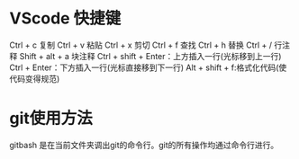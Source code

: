 # VScode 快捷键

Ctrl + c 复制
Ctrl + v 粘贴
Ctrl + x 剪切
Ctrl + f 查找
Ctrl + h 替换
Ctrl + / 行注释
Shift + alt + a 块注释
Ctrl + shift + Enter：上方插入一行(光标移到上一行)
Ctrl + Enter：下方插入一行(光标直接移到下一行)
Alt + shift + f:格式化代码(使代码变得规范)

# git使用方法
gitbash 是在当前文件夹调出git的命令行。git的所有操作均通过命令行进行。









